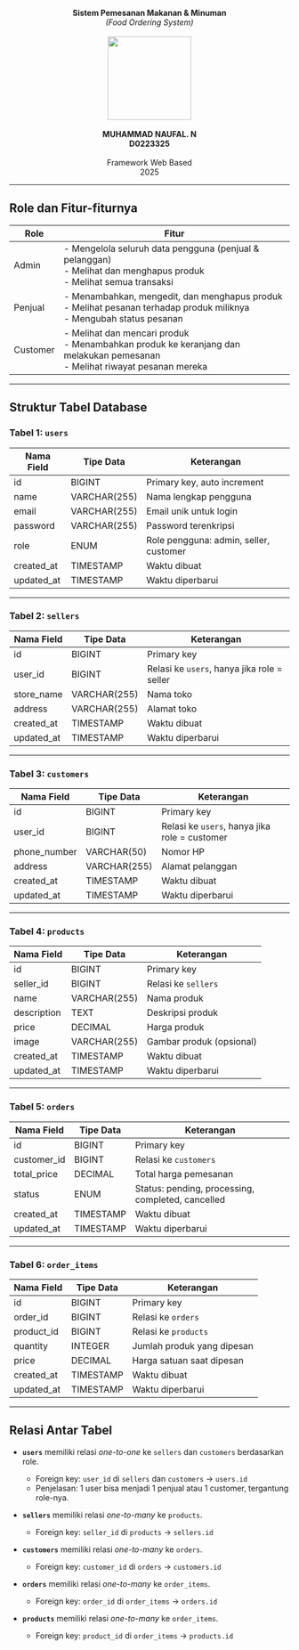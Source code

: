 <p align="center">
  <b>Sistem Pemesanan Makanan & Minuman</b><br>
  <i>(Food Ordering System)</i><br><br>
  <img src="images/logoFoodHub.png" width="150"><br><br>
  <b>MUHAMMAD NAUFAL. N</b><br>
  <b>D0223325</b><br><br>
  Framework Web Based<br>
  2025
</p>

---

## Role dan Fitur-fiturnya

| Role     | Fitur                                                                                                                                   |
|----------|-----------------------------------------------------------------------------------------------------------------------------------------|
| Admin    | - Mengelola seluruh data pengguna (penjual & pelanggan) <br> - Melihat dan menghapus produk <br> - Melihat semua transaksi             |
| Penjual  | - Menambahkan, mengedit, dan menghapus produk <br> - Melihat pesanan terhadap produk miliknya <br> - Mengubah status pesanan           |
| Customer | - Melihat dan mencari produk <br> - Menambahkan produk ke keranjang dan melakukan pemesanan <br> - Melihat riwayat pesanan mereka      |

---

## Struktur Tabel Database

### Tabel 1: `users`

| Nama Field | Tipe Data    | Keterangan                                 |
|------------|--------------|--------------------------------------------|
| id         | BIGINT       | Primary key, auto increment                |
| name       | VARCHAR(255) | Nama lengkap pengguna                      |
| email      | VARCHAR(255) | Email unik untuk login                     |
| password   | VARCHAR(255) | Password terenkripsi                       |
| role       | ENUM         | Role pengguna: admin, seller, customer     |
| created_at | TIMESTAMP    | Waktu dibuat                               |
| updated_at | TIMESTAMP    | Waktu diperbarui                           |

---

### Tabel 2: `sellers`

| Nama Field | Tipe Data    | Keterangan                                   |
|------------|--------------|----------------------------------------------|
| id         | BIGINT       | Primary key                                  |
| user_id    | BIGINT       | Relasi ke `users`, hanya jika role = seller |
| store_name | VARCHAR(255) | Nama toko                                    |
| address    | VARCHAR(255) | Alamat toko                                  |
| created_at | TIMESTAMP    | Waktu dibuat                                 |
| updated_at | TIMESTAMP    | Waktu diperbarui                             |

---

### Tabel 3: `customers`

| Nama Field    | Tipe Data    | Keterangan                                  |
|---------------|--------------|---------------------------------------------|
| id            | BIGINT       | Primary key                                 |
| user_id       | BIGINT       | Relasi ke `users`, hanya jika role = customer |
| phone_number  | VARCHAR(50)  | Nomor HP                                    |
| address       | VARCHAR(255) | Alamat pelanggan                            |
| created_at    | TIMESTAMP    | Waktu dibuat                                |
| updated_at    | TIMESTAMP    | Waktu diperbarui                            |

---

### Tabel 4: `products`

| Nama Field  | Tipe Data    | Keterangan                               |
|-------------|--------------|------------------------------------------|
| id          | BIGINT       | Primary key                              |
| seller_id   | BIGINT       | Relasi ke `sellers`                      |
| name        | VARCHAR(255) | Nama produk                              |
| description | TEXT         | Deskripsi produk                         |
| price       | DECIMAL      | Harga produk                             |
| image       | VARCHAR(255) | Gambar produk (opsional)                 |
| created_at  | TIMESTAMP    | Waktu dibuat                             |
| updated_at  | TIMESTAMP    | Waktu diperbarui                         |

---

### Tabel 5: `orders`

| Nama Field   | Tipe Data    | Keterangan                                |
|--------------|--------------|-------------------------------------------|
| id           | BIGINT       | Primary key                               |
| customer_id  | BIGINT       | Relasi ke `customers`                     |
| total_price  | DECIMAL      | Total harga pemesanan                     |
| status       | ENUM         | Status: pending, processing, completed, cancelled |
| created_at   | TIMESTAMP    | Waktu dibuat                              |
| updated_at   | TIMESTAMP    | Waktu diperbarui                          |

---

### Tabel 6: `order_items`

| Nama Field | Tipe Data    | Keterangan                               |
|------------|--------------|------------------------------------------|
| id         | BIGINT       | Primary key                              |
| order_id   | BIGINT       | Relasi ke `orders`                       |
| product_id | BIGINT       | Relasi ke `products`                     |
| quantity   | INTEGER      | Jumlah produk yang dipesan               |
| price      | DECIMAL      | Harga satuan saat dipesan                |
| created_at | TIMESTAMP    | Waktu dibuat                             |
| updated_at | TIMESTAMP    | Waktu diperbarui                         |

---

## Relasi Antar Tabel

- **`users`** memiliki relasi *one-to-one* ke `sellers` dan `customers` berdasarkan role.
  - Foreign key: `user_id` di `sellers` dan `customers` → `users.id`
  - Penjelasan: 1 user bisa menjadi 1 penjual atau 1 customer, tergantung role-nya.

- **`sellers`** memiliki relasi *one-to-many* ke `products`.
  - Foreign key: `seller_id` di `products` → `sellers.id`

- **`customers`** memiliki relasi *one-to-many* ke `orders`.
  - Foreign key: `customer_id` di `orders` → `customers.id`

- **`orders`** memiliki relasi *one-to-many* ke `order_items`.
  - Foreign key: `order_id` di `order_items` → `orders.id`

- **`products`** memiliki relasi *one-to-many* ke `order_items`.
  - Foreign key: `product_id` di `order_items` → `products.id`
